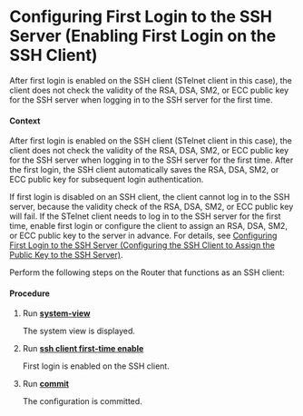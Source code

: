 Configuring First Login to the SSH Server (Enabling First Login on the SSH Client)
==================================================================================

After first login is enabled on the SSH client (STelnet client in this case), the client does not check the validity of the RSA, DSA, SM2, or ECC public key for the SSH server when logging in to the SSH server for the first time.

#### Context

After first login is enabled on the SSH client (STelnet client in this case), the client does not check the validity of the RSA, DSA, SM2, or ECC public key for the SSH server when logging in to the SSH server for the first time. After the first login, the SSH client automatically saves the RSA, DSA, SM2, or ECC public key for subsequent login authentication.

If first login is disabled on an SSH client, the client cannot log in to the SSH server, because the validity check of the RSA, DSA, SM2, or ECC public key will fail. If the STelnet client needs to log in to the SSH server for the first time, enable first login or configure the client to assign an RSA, DSA, SM2, or ECC public key to the server in advance. For details, see [Configuring First Login to the SSH Server (Configuring the SSH Client to Assign the Public Key to the SSH Server)](dc_vrp_basic_cfg_0085.html).

Perform the following steps on the Router that functions as an SSH client:


#### Procedure

1. Run [**system-view**](cmdqueryname=system-view)
   
   
   
   The system view is displayed.
2. Run [**ssh client first-time enable**](cmdqueryname=ssh+client+first-time+enable)
   
   
   
   First login is enabled on the SSH client.
3. Run [**commit**](cmdqueryname=commit)
   
   
   
   The configuration is committed.